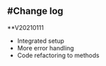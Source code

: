 #Change log
-----------

**V20210111
* Integrated setup
* More error handling
* Code refactoring to methods
